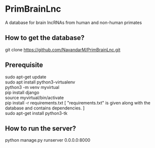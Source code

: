 # PrimBrainLnc
A database for brain lncRNAs from human and non-human primates

## How to get the database?
git clone https://github.com/NavandarM/PrimBrainLnc.git 

## Prerequisite
sudo apt-get update\
sudo apt install python3-virtualenv \
python3 -m venv myvirtual \
pip install django \
source myvirtual/bin/activate \
pip install -r requirements.txt  [ "requirements.txt" is given along with the database and contains dependencies. ] \
sudo apt-get install python3-tk 

## How to run the server?
python manage.py runserver 0.0.0.0:8000 
